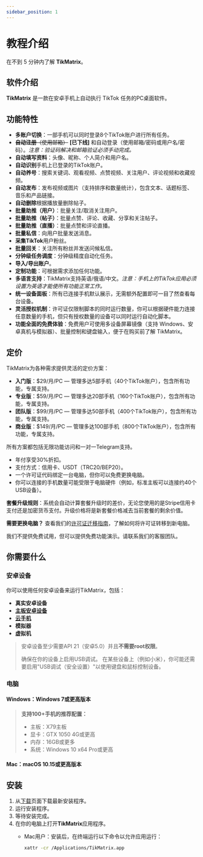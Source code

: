 ```yaml
---
sidebar_position: 1
---
```


# 教程介绍

在不到 5 分钟内了解 **TikMatrix**。

## 软件介绍

**TikMatrix** 是一款在安卓手机上自动执行 TikTok 任务的PC桌面软件。

## 功能特性

- **多账户切换**：一部手机可以同时登录8个TikTok账户进行所有任务。
- ~~**自动注册**（使用邮箱）~~ **[已下线]** 和自动登录（使用邮箱/密码或用户名/密码）。*注意：验证码解决和邮箱验证必须手动完成。*
- **自动填写资料**：头像、昵称、个人简介和用户名。
- **自动识别**手机上已登录的TikTok账户。
- **自动养号**：搜索关键词、观看视频、点赞视频、关注用户、评论视频和收藏视频。
- **自动发布**：发布视频或图片（支持排序和数量统计），包含文本、话题标签、音乐和产品链接。
- **自动删除**根据播放量删除帖子。
- **批量助推（用户）**：批量关注/取消关注用户。
- **批量助推（帖子）**：批量点赞、评论、收藏、分享和关注帖子。
- **批量助推（直播）**：批量点赞和评论直播。
- **批量私信**：向用户批量发送消息。
- **采集TikTok**用户粉丝。
- **批量回关**：关注所有粉丝并发送问候私信。
- **分钟级任务调度**：分钟级精度自动化任务。
- **导入/导出账户**。
- **定制功能**：可根据需求添加任何功能。
- **多语言支持**：TikMatrix支持英语/俄语/中文。*注意：手机上的TikTok应用必须设置为英语才能使所有功能正常工作。*
- **统一设备面板**：所有已连接手机默认展示，无需额外配置即可一目了然查看每台设备。
- **灵活授权机制**：许可证仅限制脚本的同时运行数量，你可以根据硬件能力连接任意数量的手机，但只有授权数量的设备可以同时运行自动化脚本。
- **功能全面的免费体验**：免费用户可使用多设备屏幕镜像（支持 Windows、安卓真机与模拟器）、批量控制和键盘输入，便于在购买前了解 TikMatrix。

## 定价

TikMatrix为各种需求提供灵活的定价方案：

- **入门版**：$29/月/PC — 管理多达5部手机（40个TikTok账户），包含所有功能，专属支持。
- **专业版**：$59/月/PC — 管理多达20部手机（160个TikTok账户），包含所有功能，专属支持。
- **团队版**：$99/月/PC — 管理多达50部手机（400个TikTok账户），包含所有功能，专属支持。
- **商业版**：$149/月/PC — 管理多达100部手机（800个TikTok账户），包含所有功能，专属支持。

所有方案都包括无限功能访问和一对一Telegram支持。

- 年付享受30%折扣。
- 支付方式：信用卡、USDT（TRC20/BEP20）。
- 一个许可证代码绑定一台电脑，但你可以免费更换电脑。
- 你可以连接的手机数量可能受限于电脑硬件（例如，标准主板可以连接约40个USB设备）。

**套餐升级规则**：系统会自动计算套餐升级时的差价，无论您使用的是Stripe信用卡支付还是加密货币支付。升级价格将是新套餐价格减去当前套餐的剩余价值。

**需要更换电脑？** 查看我们的[许可证迁移指南](tutorial-basics/license-migration.md)，了解如何将许可证转移到新电脑。

我们不提供免费试用，但可以提供免费功能演示。请联系我们的客服团队。

## 你需要什么

### 安卓设备

你可以使用任何安卓设备来运行TikMatrix，包括：

- **真实安卓设备**
- **[主板安卓设备](http://www.niaozun.shop?cid=934ec2fe)**
- **[云手机](https://www.geelark.cn?invite_code=XHY6a8)**
- **模拟器**
- **虚拟机**

> 安卓设备至少需要API 21（安卓5.0）并且**不需要root权限**。
>
> 确保在你的设备上启用USB调试。
> 在某些设备上（例如小米），你可能还需要启用"USB调试（安全设置）"以使用键盘和鼠标控制设备。

### 电脑

#### Windows：Windows 7或更高版本

> **支持100+手机的推荐配置：**
>
> - 主板：X79主板
> - 显卡：GTX 1050 4G或更高
> - 内存：16GB或更多
> - 系统：Windows 10 x64 Pro或更高

#### Mac：macOS 10.15或更高版本

## 安装

1. 从[下载](https://tikmatrix.com/Download)页面下载最新安装程序。
2. 运行安装程序。
3. 等待安装完成。
4. 在你的电脑上打开**TikMatrix**应用程序。
   - Mac用户：安装后，在终端运行以下命令以允许应用运行：

     ```bash
     xattr -cr /Applications/TikMatrix.app
     ```
